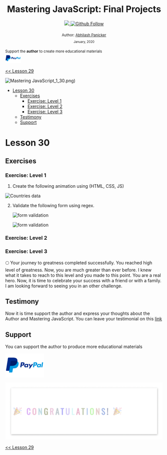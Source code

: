 <div align="center">
  <h1> Mastering JavaScript: Final Projects</h1>
  <a class="header-badge" target="_blank" href="https://www.linkedin.com/in/abhilash-panicker-68952b159/">
  <img src="https://img.shields.io/badge/style--5eba00.svg?label=LinkedIn&logo=linkedin&style=social">
  </a>
  <a class="header-badge" target="_blank" href="https://github.com/abpanic/">
  <img alt="Github Follow" src="https://img.shields.io/github/followers/abpanic?style=social">
  </a>

<sub>Author:
<a href="https://dbugr.vercel.app/" target="_blank">Abhilash Panicker</a><br>
<small> January, 2020</small>
</sub>
</div>
</div>

<div>

</div>

<div>
<small>Support the <strong>author</strong> to create more educational materials</small> <br />  
<a href = "https://www.paypal.me/Abhilash"><img src='./../images/paypal_lg.png' alt='Paypal Logo' style="width:10%"/></a>
</div>

[<< Lesson 29](../29_Lesson_Mini_project_animating_characters/29_Lesson_mini_project_animating_characters.md)

![Mastering JavaScript](../images/banners/MasteringJavscript.png)_1_30.png)

- [Lesson 30](#Lesson-30)
	- [Exercises](#exercises)
		- [Exercise: Level 1](#exercise-level-1)
		- [Exercise: Level 2](#exercise-level-2)
		- [Exercise: Level 3](#exercise-level-3)
	- [Testimony](#testimony)
	- [Support](#support)

# Lesson 30

## Exercises

### Exercise: Level 1

1. Create the following animation using (HTML, CSS, JS)

![Countries data](./../images/projects/dom_mini_project_countries_object_Lesson_10.1.gif)

2. Validate the following form using regex.

   ![form validation](./../images/projects/dom_mini_project_form_validation_Lesson_10.2.1.png)

   ![form validation](./../images/projects/dom_mini_project_form_validation_Lesson_10.2.png)

### Exercise: Level 2

### Exercise: Level 3

🌕 Your journey to greatness completed successfully. You reached high level of greatness. Now, you are much greater than ever before. I knew what it takes to reach to this level and you made to this point. You are a real hero. Now, it is time to celebrate your success with a friend or with a family. I am looking forward to seeing you in an other challenge.

## Testimony

Now it is time support the author and  express your thoughts about the Author and Mastering JavaScript. You can leave your testimonial on this [link](https://testimonify.herokuapp.com/)

## Support

You can support the author to produce more educational materials

[![paypal](../images/paypal_lg.png)](https://www.paypal.me/Abhilash)

![Congratulations](./../images/projects/congratulations.gif)

[<< Lesson 29](../29_Lesson_Mini_project_animating_characters/29_Lesson_mini_project_animating_characters.md)  

